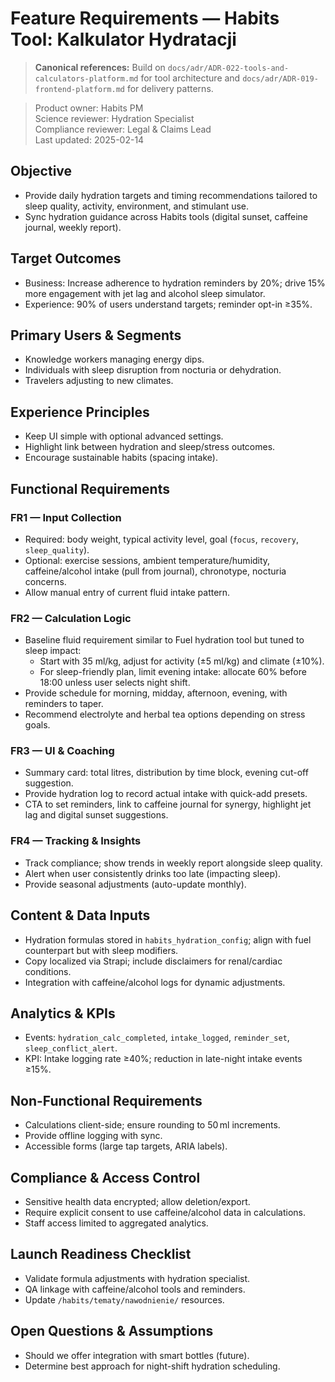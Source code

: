 # Feature Requirements — Habits Tool: Kalkulator Hydratacji

> **Canonical references:** Build on `docs/adr/ADR-022-tools-and-calculators-platform.md` for tool architecture and `docs/adr/ADR-019-frontend-platform.md` for delivery patterns.

> Product owner: Habits PM  
> Science reviewer: Hydration Specialist  
> Compliance reviewer: Legal & Claims Lead  
> Last updated: 2025-02-14

## Objective
- Provide daily hydration targets and timing recommendations tailored to sleep quality, activity, environment, and stimulant use.
- Sync hydration guidance across Habits tools (digital sunset, caffeine journal, weekly report).

## Target Outcomes
- Business: Increase adherence to hydration reminders by 20%; drive 15% more engagement with jet lag and alcohol sleep simulator.
- Experience: 90% of users understand targets; reminder opt-in ≥35%.

## Primary Users & Segments
- Knowledge workers managing energy dips.
- Individuals with sleep disruption from nocturia or dehydration.
- Travelers adjusting to new climates.

## Experience Principles
- Keep UI simple with optional advanced settings.
- Highlight link between hydration and sleep/stress outcomes.
- Encourage sustainable habits (spacing intake).

## Functional Requirements

### FR1 — Input Collection
- Required: body weight, typical activity level, goal (`focus`, `recovery`, `sleep_quality`).
- Optional: exercise sessions, ambient temperature/humidity, caffeine/alcohol intake (pull from journal), chronotype, nocturia concerns.
- Allow manual entry of current fluid intake pattern.

### FR2 — Calculation Logic
- Baseline fluid requirement similar to Fuel hydration tool but tuned to sleep impact:
    - Start with 35 ml/kg, adjust for activity (±5 ml/kg) and climate (±10%).
    - For sleep-friendly plan, limit evening intake: allocate 60% before 18:00 unless user selects night shift.
- Provide schedule for morning, midday, afternoon, evening, with reminders to taper.
- Recommend electrolyte and herbal tea options depending on stress goals.

### FR3 — UI & Coaching
- Summary card: total litres, distribution by time block, evening cut-off suggestion.
- Provide hydration log to record actual intake with quick-add presets.
- CTA to set reminders, link to caffeine journal for synergy, highlight jet lag and digital sunset suggestions.

### FR4 — Tracking & Insights
- Track compliance; show trends in weekly report alongside sleep quality.
- Alert when user consistently drinks too late (impacting sleep).
- Provide seasonal adjustments (auto-update monthly).

## Content & Data Inputs
- Hydration formulas stored in `habits_hydration_config`; align with fuel counterpart but with sleep modifiers.
- Copy localized via Strapi; include disclaimers for renal/cardiac conditions.
- Integration with caffeine/alcohol logs for dynamic adjustments.

## Analytics & KPIs
- Events: `hydration_calc_completed`, `intake_logged`, `reminder_set`, `sleep_conflict_alert`.
- KPI: Intake logging rate ≥40%; reduction in late-night intake events ≥15%.

## Non-Functional Requirements
- Calculations client-side; ensure rounding to 50 ml increments.
- Provide offline logging with sync.
- Accessible forms (large tap targets, ARIA labels).

## Compliance & Access Control
- Sensitive health data encrypted; allow deletion/export.
- Require explicit consent to use caffeine/alcohol data in calculations.
- Staff access limited to aggregated analytics.

## Launch Readiness Checklist
- Validate formula adjustments with hydration specialist.
- QA linkage with caffeine/alcohol tools and reminders.
- Update `/habits/tematy/nawodnienie/` resources.

## Open Questions & Assumptions
- Should we offer integration with smart bottles (future).
- Determine best approach for night-shift hydration scheduling.
